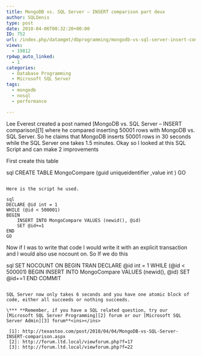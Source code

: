 ```yaml
---
title: MongoDB vs. SQL Server – INSERT comparison part deux
author: SQLDenis
type: post
date: 2010-04-06T00:32:20+00:00
ID: 752
url: /index.php/datamgmt/dbprogramming/mongodb-vs-sql-server-insert-comparison/
views:
  - 19812
rp4wp_auto_linked:
  - 1
categories:
  - Database Programming
  - Microsoft SQL Server
tags:
  - mongodb
  - nosql
  - performance

---
```

Lee Everest created a post named [MongoDB vs. SQL Server &#8211; INSERT comparison][1] where he compared inserting 50001 rows with MongoDB vs. SQL Server. So he claims that MongoDB inserts 50001 rows in 30 seconds while the SQL Server one takes 1.5 minutes. Okay so I looked at this SQL Script and can make 2 improvements

First create this table

sql
CREATE TABLE MongoCompare
    (guid uniqueidentifier
    ,value int
    )
GO
```

Here is the script he used.

sql
DECLARE @id int = 1
WHILE (@id < 500001)
BEGIN
    INSERT INTO MongoCompare VALUES (newid(), @id)
    SET @id+=1
END
GO
```

Now if I was to write that code I would write it with an explicit transaction and I would also use nocount on. So If we do this

sql
SET NOCOUNT ON
BEGIN TRAN
DECLARE @id int = 1
WHILE (@id < 500001)
BEGIN
    INSERT INTO MongoCompare VALUES (newid(), @id)
    SET @id+=1
END
COMMIT
```

SQL Server now only takes 6 seconds and you have one atomic block of code, either all succeeds or nothing succeeds.

\*** **Remember, if you have a SQL related question, try our [Microsoft SQL Server Programming][2] forum or our [Microsoft SQL Server Admin][3] forum**<ins></ins>

 [1]: http://texastoo.com/post/2010/04/04/MongoDB-vs-SQL-Server-INSERT-comparison.aspx
 [2]: http://forum.ltd.local/viewforum.php?f=17
 [3]: http://forum.ltd.local/viewforum.php?f=22